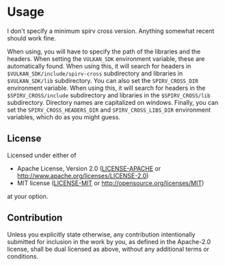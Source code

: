 # Usage

I don't specify a minimum spirv cross version. Anything somewhat recent should work fine.

When using, you will have to specify the path of the libraries and the headers. When setting the `VULKAN_SDK` environment variable, these are automatically found.
When using this, it will search for headers in `$VULKAN_SDK/include/spirv-cross` subdirectory and libraries in `$VULKAN_SDK/lib` subdirectory.
You can also set the `SPIRV_CROSS_DIR` environment variable.
When using this, it will search for headers in the `$SPIRV_CROSS/include` subdirectory and libraries in the `$SPIRV_CROSS/lib` subdirectory.
Directory names are capitalized on windows.
Finally, you can set the `SPIRV_CROSS_HEADERS_DIR` and `SPIRV_CROSS_LIBS_DIR` environment variables, which do as you might guess.

## License

Licensed under either of

* Apache License, Version 2.0
  ([LICENSE-APACHE](LICENSE-APACHE) or <http://www.apache.org/licenses/LICENSE-2.0>)
* MIT license
  ([LICENSE-MIT](LICENSE-MIT) or <http://opensource.org/licenses/MIT>)

at your option.

## Contribution

Unless you explicitly state otherwise, any contribution intentionally submitted
for inclusion in the work by you, as defined in the Apache-2.0 license, shall be
dual licensed as above, without any additional terms or conditions.
